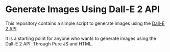 # Generate Images Using Dall-E 2 API

This repository contains a simple script to generate images using the [Dall-E 2 API](https://openai.com/blog/dall-e/).

It is a starting point for anyone who wants to generate images using the Dall-E 2 API.
Through Pure JS and HTML.

